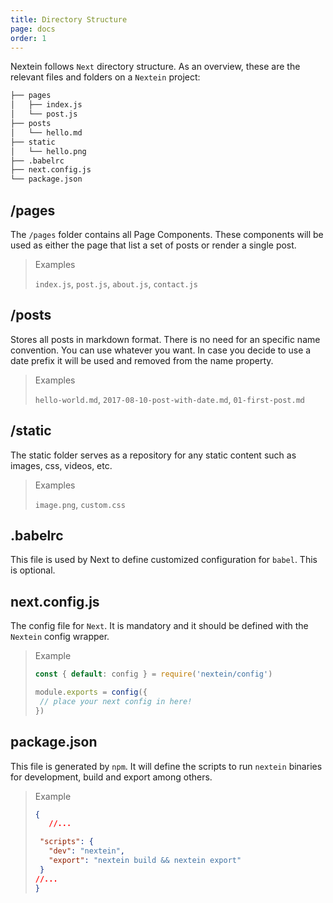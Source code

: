 ```yaml
---
title: Directory Structure
page: docs
order: 1
---
```


Nextein follows `Next` directory structure. As an overview, these are the relevant files and folders on a `Nextein` project:

```bash
├── pages
│   ├── index.js
│   └── post.js
├── posts
│   └── hello.md
├── static
│   └── hello.png
├── .babelrc
├── next.config.js
└── package.json

```

## /pages

The `/pages` folder contains all Page Components. These components will be used as either the page that list a set of posts or render a single post. 

> Examples
>
> `index.js`, `post.js`, `about.js`, `contact.js`

## /posts

Stores all posts in markdown format. There is no need for an specific name convention. You can use whatever you want. In case you decide to use a date prefix it will be used and removed from the name property.

> Examples
>
> `hello-world.md`, `2017-08-10-post-with-date.md`, `01-first-post.md`

## /static

The static folder serves as a repository for any static content such as images, css, videos, etc.

> Examples
>
> `image.png`, `custom.css`

## .babelrc

This file is used by Next to define customized configuration for `babel`. This is optional.

## next.config.js

The config file for `Next`. It is mandatory and it should be defined with the `Nextein` config wrapper.

> Example
>
>```js
>const { default: config } = require('nextein/config')
>
>module.exports = config({
>  // place your next config in here!
>})
>```

## package.json

This file is generated by `npm`. It will define the scripts to run `nextein` binaries for development, build and export among others.

> Example
>
>```json
>{
>    //...
>
>  "scripts": {
>    "dev": "nextein",
>    "export": "nextein build && nextein export"
>  }
 > //...
>}
>
>```


  
